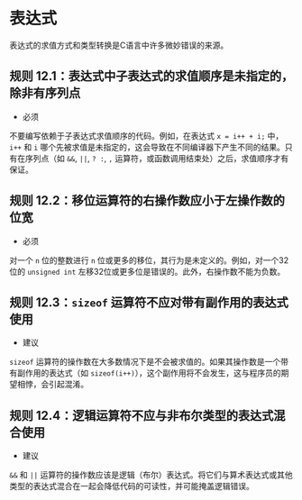 # 表达式

表达式的求值方式和类型转换是C语言中许多微妙错误的来源。

## 规则 12.1：表达式中子表达式的求值顺序是未指定的，除非有序列点

- 必须

不要编写依赖于子表达式求值顺序的代码。例如，在表达式 `x = i++ + i;` 中，`i++` 和 `i` 哪个先被求值是未指定的，这会导致在不同编译器下产生不同的结果。只有在序列点（如 `&&`, `||`, `? :`, `,` 运算符，或函数调用结束处）之后，求值顺序才有保证。

## 规则 12.2：移位运算符的右操作数应小于左操作数的位宽

- 必须

对一个 `n` 位的整数进行 `n` 位或更多的移位，其行为是未定义的。例如，对一个32位的 `unsigned int` 左移32位或更多位是错误的。此外，右操作数不能为负数。

## 规则 12.3：`sizeof` 运算符不应对带有副作用的表达式使用

- 建议

`sizeof` 运算符的操作数在大多数情况下是不会被求值的。如果其操作数是一个带有副作用的表达式（如 `sizeof(i++)`），这个副作用将不会发生，这与程序员的期望相悖，会引起混淆。

## 规则 12.4：逻辑运算符不应与非布尔类型的表达式混合使用

- 建议

`&&` 和 `||` 运算符的操作数应该是逻辑（布尔）表达式。将它们与算术表达式或其他类型的表达式混合在一起会降低代码的可读性，并可能掩盖逻辑错误。
